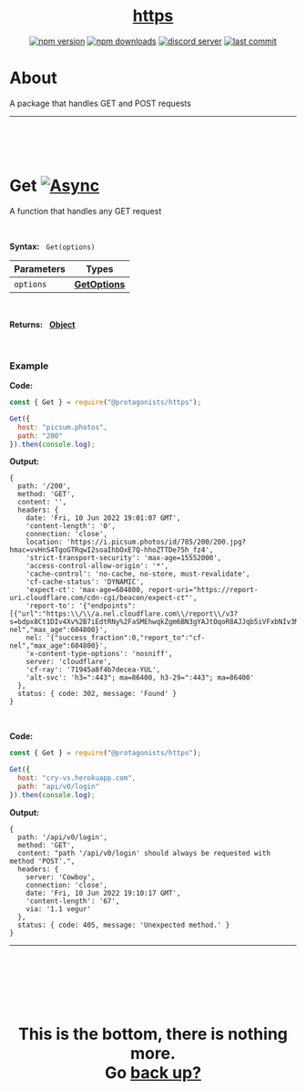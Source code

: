 <div id="top" align="center">

<h1><a href="https://github.com/ThePywon/https-handler">https</a></h1>
 
[![npm version](https://img.shields.io/npm/v/@protagonists/https)](https://npmjs.com/package/@protagonists/https)
[![npm downloads](https://img.shields.io/npm/dt/@protagonists/https)](https://npmjs.com/package/@protagonists/https)
[![discord server](https://img.shields.io/discord/937758194736955443?logo=discord&logoColor=white)](https://discord.gg/cwhj3EgqGP)
[![last commit](https://img.shields.io/github/last-commit/ThePywon/https-handler)](https://github.com/ThePywon/https-handler)
 
</div>



# About

A package that handles GET and POST requests

---

<br/><br/><br/>



# Get [![Async](https://shields.io/badge/-Async-magenta)](https://javascript.info/async-await)

A function that handles any GET request

<br/>

**Syntax:** &nbsp; `Get(options)`

|**Parameters**|**Types**|
|-|-|
|`options`|[**GetOptions**](https://github.com/ThePywon/https-handler/blob/main/documentation/GetOptions.md)|

<br/>

**Returns:** &nbsp; [**Object**](https://javascript.info/object)

<br/>

### **Example**

**Code:**

```js
const { Get } = require("@protagonists/https");

Get({
  host: "picsum.photos",
  path: "200"
}).then(console.log);
```

**Output:**

```
{
  path: '/200',
  method: 'GET',
  content: '',
  headers: {
    date: 'Fri, 10 Jun 2022 19:01:07 GMT',
    'content-length': '0',
    connection: 'close',
    location: 'https://i.picsum.photos/id/785/200/200.jpg?hmac=vvHnS4TgoGTRqwI2soaIhbOxE7Q-hhoZTTDe75h_fz4',
    'strict-transport-security': 'max-age=15552000',
    'access-control-allow-origin': '*',
    'cache-control': 'no-cache, no-store, must-revalidate',
    'cf-cache-status': 'DYNAMIC',
    'expect-ct': 'max-age=604800, report-uri="https://report-uri.cloudflare.com/cdn-cgi/beacon/expect-ct"',
    'report-to': '{"endpoints":[{"url":"https:\\/\\/a.nel.cloudflare.com\\/report\\/v3?s=bdpx8Ct1DIv4Xv%2B7iEdtRNy%2FaSMEhwqkZgm6BN3gYAJtOqoR8AJJqb5iVFxbNIv3MNUrvmrH0yW%2BSju8FflTNnY%2B4maTQ5pm1I9X8pMqY5P32XA20Fg0pObh47WWQnI%3D"}],"group":"cf-nel","max_age":604800}',
    nel: '{"success_fraction":0,"report_to":"cf-nel","max_age":604800}',
    'x-content-type-options': 'nosniff',
    server: 'cloudflare',
    'cf-ray': '71945a8f4b7decea-YUL',
    'alt-svc': 'h3=":443"; ma=86400, h3-29=":443"; ma=86400'
  },
  status: { code: 302, message: 'Found' }
}
```

<br/>

**Code:**

```js
const { Get } = require("@protagonists/https");

Get({
  host: "cry-vs.herokuapp.com",
  path: "api/v0/login"
}).then(console.log);
```

**Output:**

```
{
  path: '/api/v0/login',
  method: 'GET',
  content: "path '/api/v0/login' should always be requested with method 'POST'.",
  headers: {
    server: 'Cowboy',
    connection: 'close',
    date: 'Fri, 10 Jun 2022 19:10:17 GMT',
    'content-length': '67',
    via: '1.1 vegur'
  },
  status: { code: 405, message: 'Unexpected method.' }
}
```

---



<br/><br/><br/><br/><br/>

<h1 align="center">This is the bottom, there is nothing more.<br/>
Go <a href="#top">back up?</a></h1>
